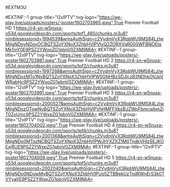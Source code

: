#EXTM3U

#EXTINF:-1 group-title="l2xIPTV" tvg-logo="https://we-play.live/uploads/posters/-poster1602703965.jpeg",True Premier Football HD 1
https://r4-sn-w5nuxa-o53d.googlevideocdn.com/sports/tpf1_480/chunks.m3u8?nimblesessionid=1994539&wmsAuthSign=c2VydmVyX3RpbWU9MS84LzIwMjIgNDoyNDoyOCBQTSZoYXNoX3ZhbHVlPVlyQ2ZORXVqR000WFBNOElqMk1mY0E9PSZ2YWxpZG1pbnV0ZXM9MjA=
#EXTINF:-1 group-title="l2xIPTV" tvg-logo="https://we-play.live/uploads/posters/-poster1602703981.jpeg",True Premier Football HD 2
https://r4-sn-w5nuxa-o53d.googlevideocdn.com/sports/tpf2/chunks.m3u8?nimblesessionid=1997268&wmsAuthSign=c2VydmVyX3RpbWU9MS84LzIwMjIgNDozMTo1NyBQTSZoYXNoX3ZhbHVlPW5GNHBzSDJlczB3NDhkOVJpVWRabHc9PSZ2YWxpZG1pbnV0ZXM9MjA=
#EXTINF:-1 group-title="l2xIPTV" tvg-logo="https://we-play.live/uploads/posters/-poster1602703991.jpeg",True Premier Football HD 3
https://r4-sn-w5nuxa-o53d.googlevideocdn.com/sports/tpf3/chunks.m3u8?nimblesessionid=2000527&wmsAuthSign=c2VydmVyX3RpbWU9MS84LzIwMjIgNDozOTowNyBQTSZoYXNoX3ZhbHVlPVhHMFFXbzBJZWpFbmcwbmZiT0ZoUmc9PSZ2YWxpZG1pbnV0ZXM9MjA=
#EXTINF:-1 group-title="l2xIPTV" tvg-logo="https://we-play.live/uploads/posters/-poster1602704002.jpeg",True Premier Football HD 4
https://r4-sn-w5nuxa-o53d.googlevideocdn.com/sports/tpf4/chunks.m3u8?nimblesessionid=2001368&wmsAuthSign=c2VydmVyX3RpbWU9MS84LzIwMjIgNDo0MTozNCBQTSZoYXNoX3ZhbHVlPWJhYXZXZ1M0TndkVHlzSEJKOExjRUE9PSZ2YWxpZG1pbnV0ZXM9MjA=
#EXTINF:-1 group-title="l2xIPTV" tvg-logo="https://we-play.live/uploads/posters/-poster1602704009.jpeg",True Premier Football HD 5
https://r4-sn-w5nuxa-o53d.googlevideocdn.com/sports/tpf5/chunks.m3u8?nimblesessionid=2002040&wmsAuthSign=c2VydmVyX3RpbWU9MS84LzIwMjIgNDo0NDowMyBQTSZoYXNoX3ZhbHVlPUo5ZTBBekUzTndRWnErS3k0TVYyaVE9PSZ2YWxpZG1pbnV0ZXM9MjA=
